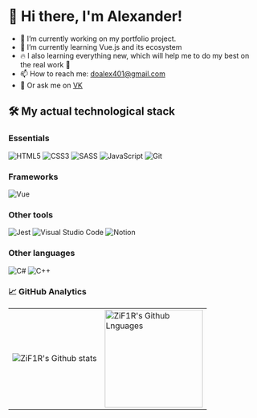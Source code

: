 <!--
**ZiF1R/ZiF1R** is a ✨ _special_ ✨ repository because its `README.md` (this file) appears on your GitHub profile.

Here are some ideas to get you started:

-->

# 👋 Hi there, I'm Alexander!

- 🔭 I’m currently working on my portfolio project.
- 🌱 I’m currently learning Vue.js and its ecosystem
- 🔥 I also learning everything new, which will help me to do my best on the real work 💪
- 📫 How to reach me: doalex401@gmail.com
- 💬 Or ask me on [VK](https://vk.com/sashadobriyan)

## 🛠 My actual technological stack

### Essentials

![HTML5](https://img.shields.io/badge/html5-%23323330.svg?style=for-the-badge&logo=html5&color=333)
![CSS3](https://img.shields.io/badge/css3-%23323330.svg?style=for-the-badge&logo=css3&color=333&logoColor=42a5f5)
![SASS](https://img.shields.io/badge/sass-%23323330.svg?style=for-the-badge&logo=sass&color=333&logoColor=ec407a)
![JavaScript](https://img.shields.io/badge/javascript-%23323330.svg?style=for-the-badge&logo=javascript&logoColor=%23F7DF1E)
![Git](https://img.shields.io/badge/Git-%23323330.svg?style=for-the-badge&logo=git&color=333&logoColor=ff3d00)

### Frameworks

![Vue](https://img.shields.io/badge/vue-%23323330.svg?style=for-the-badge&logo=vue.js&color=333&logoColor=4caf50)

### Other tools

![Jest](https://img.shields.io/badge/jest-%23323330.svg?style=for-the-badge&logo=jest&color=333&logoColor=e91e63)
![Visual Studio Code](https://img.shields.io/badge/Visual%20Studio%20Code-0078d7.svg?style=for-the-badge&logo=visual-studio-code&logoColor=0078d7&color=333)
![Notion](https://img.shields.io/badge/notion-%23323330.svg?style=for-the-badge&logo=notion&color=333&logoColor=white)

### Other languages

![C#](https://img.shields.io/badge/c%23-%23323330.svg?style=for-the-badge&logo=c-sharp&color=333&logoColor=42a5f5)
![C++](https://img.shields.io/badge/c++-%23323330.svg?style=for-the-badge&logo=cplusplus&color=333&logoColor=2196f3)

### 📈 GitHub Analytics

<table>
  <tr>
    <td>
      <img align="center" src="https://github-readme-streak-stats.herokuapp.com?user=ZiF1R&theme=material-palenight&hide_border=true" alt="ZiF1R's Github stats" />
    </td>
    <td>
      <img height="195px" align="center" alt="ZiF1R's Github Lnguages" src="https://github-readme-stats-eight-theta.vercel.app/api/top-langs/?username=ZiF1R&theme=material-palenight&layout=compact&hide_border=true" />
    </td>
  </tr>
</table>
